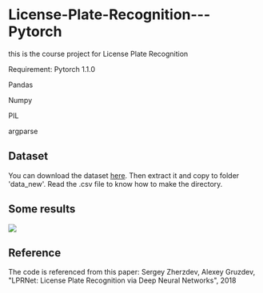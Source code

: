 # License-Plate-Recognition---Pytorch

this is the course project for License Plate Recognition

Requirement:
Pytorch 1.1.0

Pandas

Numpy

PIL

argparse

## Dataset

You can download the dataset [here](https://drive.google.com/open?id=1pCQVi_zW_l2m3RFTfD1Xhj2UkxDevIE4).
Then extract it and copy to folder 'data_new'. Read the .csv file to know how to make the directory.

## Some results

![](https://github.com/SuHuynh/License-Plate-Recognition---Pytorch/results/Picture1.png)

## Reference
The code is referenced from this paper: Sergey Zherzdev, Alexey Gruzdev, "LPRNet: License Plate Recognition via Deep Neural Networks", 2018
